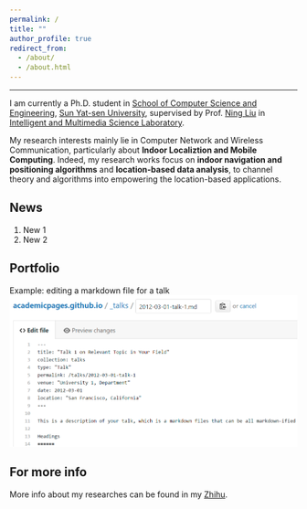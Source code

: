 ```yaml
---
permalink: /
title: ""
author_profile: true
redirect_from: 
  - /about/
  - /about.html
---
```



--------
I am currently a Ph.D. student in [School of Computer Science and Engineering](http://sdcs.sysu.edu.cn), [Sun Yat-sen University](http://www.sysu.edu.cn),  supervised by Prof. [Ning Liu](http://sdcs.sysu.edu.cn/node/2495) in [Intelligent and Multimedia Science Laboratory](https://www.sysu-imsl.com). 

My research interests mainly lie in Computer Network and Wireless Communication, particularly about **Indoor Localiztion and Mobile Computing**.
Indeed, my research works focus on **indoor navigation and positioning algorithms** and **location-based data analysis**, to channel theory and algorithms into empowering the location-based applications.


News
--------
1. New 1
1. New 2 


Portfolio
-------
Example: editing a markdown file for a talk
![Editing a markdown file for a talk](/images/editing-talk.png)

For more info
-------
More info about my researches can be found in my [Zhihu](https://www.zhihu.com/people/onewalnut). 
